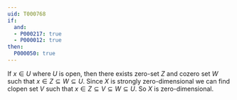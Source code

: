 ```yaml
---
uid: T000768
if:
  and:
  - P000217: true
  - P000012: true
then:
  P000050: true
---
```


If $x\in U$ where $U$ is open, then there exists zero-set $Z$ and cozero set $W$ such that $x\in Z\subseteq W\subseteq U$. Since $X$ is strongly zero-dimensional we can find clopen set $V$ such that $x\in Z\subseteq V\subseteq W\subseteq U$. So $X$ is zero-dimensional.

